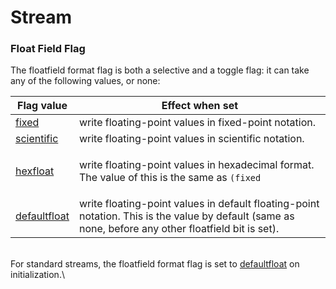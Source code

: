 # Stream



### Float Field Flag

The floatfield format flag is both a selective and a toggle flag: it can take any of the following values, or none:

| Flag value                                                  | Effect when set                                                                                                                                      |
| ----------------------------------------------------------- | ---------------------------------------------------------------------------------------------------------------------------------------------------- |
| [fixed](../library/ios.md#fixed-and-scientific)             | write floating-point values in fixed-point notation.                                                                                                 |
| [scientific](../library/ios.md#fixed-and-scientific)        | write floating-point values in scientific notation.                                                                                                  |
| [hexfloat](../library/ios.md#hexfloat-and-defaultfloat)     | <p>write floating-point values in hexadecimal format.<br> The value of this is the same as <code>(fixed|scientific)</code></p>                       |
| [defaultfloat](../library/ios.md#hexfloat-and-defaultfloat) | write floating-point values in default floating-point notation. This is the value by default (same as none, before any other floatfield bit is set). |

\
&#x20;For standard streams, the floatfield format flag is set to [defaultfloat](../library/ios.md#hexfloat-and-defaultfloat) on initialization.\
